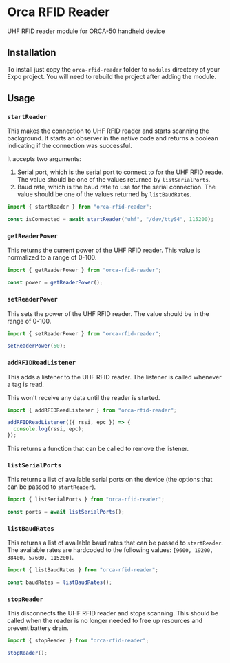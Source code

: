 # Orca RFID Reader

UHF RFID reader module for ORCA-50 handheld device

## Installation

To install just copy the `orca-rfid-reader` folder to `modules` directory of your Expo project.
You will need to rebuild the project after adding the module.

## Usage

### `startReader`

This makes the connection to UHF RFID reader and starts scanning the background. It starts an
observer in the native code and returns a boolean indicating if the connection was successful.

It accepts two arguments:

1. Serial port, which is the serial port to connect to for the UHF RFID reade. The value should be
   one of the values returned by `listSerialPorts`.
2. Baud rate, which is the baud rate to use for the serial connection. The value should be one of
   the values returned by `listBaudRates`.

```typescript
import { startReader } from "orca-rfid-reader";

const isConnected = await startReader("uhf", "/dev/ttyS4", 115200);
```

### `getReaderPower`

This returns the current power of the UHF RFID reader. This value is normalized to a range of 0-100.

```typescript
import { getReaderPower } from "orca-rfid-reader";

const power = getReaderPower();
```

### `setReaderPower`

This sets the power of the UHF RFID reader. The value should be in the range of 0-100.

```typescript
import { setReaderPower } from "orca-rfid-reader";

setReaderPower(50);
```

### `addRFIDReadListener`

This adds a listener to the UHF RFID reader. The listener is called whenever a tag is read.

This won't receive any data until the reader is started.

```typescript
import { addRFIDReadListener } from "orca-rfid-reader";

addRFIDReadListener(({ rssi, epc }) => {
  console.log(rssi, epc);
});
```

This returns a function that can be called to remove the listener.

### `listSerialPorts`

This returns a list of available serial ports on the device (the options that can be passed to
`startReader`).

```typescript
import { listSerialPorts } from "orca-rfid-reader";

const ports = await listSerialPorts();
```

### `listBaudRates`

This returns a list of available baud rates that can be passed to `startReader`. The available
rates are hardcoded to the following values: `[9600, 19200, 38400, 57600, 115200]`.

```typescript
import { listBaudRates } from "orca-rfid-reader";

const baudRates = listBaudRates();
```

### `stopReader`

This disconnects the UHF RFID reader and stops scanning. This should be called when the reader is
no longer needed to free up resources and prevent battery drain.

```typescript
import { stopReader } from "orca-rfid-reader";

stopReader();
```

